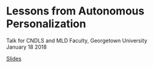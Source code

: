 # Lessons from Autonomous Personalization

Talk for CNDLS and MLD Faculty, Georgetown University  
January 18 2018  

[Slides](https://github.com/charles-lang/georgetown/blob/master/Lang_Georgetown_Talk.pdf)

